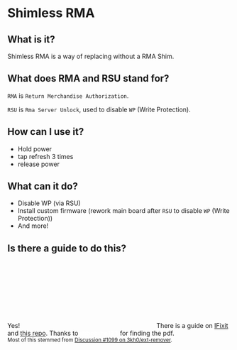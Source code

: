 # Shimless RMA
## What is it?
Shimless RMA is a way of replacing without a RMA Shim.
## What does RMA and RSU stand for?
`RMA` is `Return Merchandise Authorization`.

`RSU` is `Rma Server Unlock`, used to disable `WP` (Write Protection).
## How can I use it?
* Hold power
* tap refresh 3 times
* release power
## What can it do?
* Disable WP (via RSU)
* Install custom firmware (rework main board after `RSU` to disable `WP` (Write Protection))
* And more!
## Is there a guide to do this?
Yes!
<object data="Shimless-Workflow-Guide.pdf" type="application/pdf" width="700px" height="700px">
  <embed src="Shimless-Workflow-Guide.pdf">
    There is a guide on [IFixit](https://documents.cdn.ifixit.com/HPkPqK4N1PXyufRy.pdf) and [this repo](Shimless-Workflow-Guide.pdf). Thanks to <a href="https://github.com/bobthe123" style="text-decoration:underline;color:#FFF;font-weight:bold;">@bobthe123</a> for finding the pdf.
  </embed>
</object>
<br><sub>Most of this stemmed from [Discussion #1099 on 3kh0/ext-remover](https://github.com/3kh0/ext-remover/discussions/1099).</sub>
